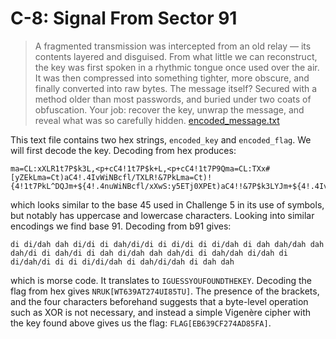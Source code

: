 # C-8: Signal From Sector 91
> A fragmented transmission was intercepted from an old relay — its contents layered and disguised. From what little we can reconstruct, the key was first spoken in a rhythmic tongue once used over the air. It was then compressed into something tighter, more obscure, and finally converted into raw bytes. The message itself? Secured with a method older than most passwords, and buried under two coats of obfuscation. Your job: recover the key, unwrap the message, and reveal what was so carefully hidden. [encoded_message.txt](encoded_message.txt)

This text file contains two hex strings, `encoded_key` and `encoded_flag`. 
We will first decode the key. 
Decoding from hex produces:
```
ma=CL:xXLR1t7P$k3L,<p+cC4!1t7P$k+L,<p+cC4!1t7P9Qma=CL:TXx#[yZEkLma=Ct)aC4!.4IvWiNBcfl/TXLR!&7PkLma=Ct)!{4!1t7PkL^DQJm+${4!.4nuWiNBcfl/xXwS:y5ETj0XPEt)aC4!!&7P$k3LYJm+${4!.4IvFl3LYJm+cC4!!&7P9Q^DQJm+cC4!.4IvFl+LzI.W<0#F}u1ETj0XD
```
which looks similar to the base 45 used in Challenge 5 in its use of symbols, but notably has uppercase and lowercase characters. Looking into similar encodings we find base 91. Decoding from b91 gives:
```
di di/dah dah di/di di dah/di/di di di/di di di/dah di dah dah/dah dah dah/di di dah/di di dah di/dah dah dah/di di dah/dah di/dah di di/dah/di di di di/di/dah di dah/di/dah di dah dah
```
which is morse code. It translates to `IGUESSYOUFOUNDTHEKEY`. 
Decoding the flag from hex gives `NRUK[WT639AT274UI85TU]`. 
The presence of the brackets, and the four characters beforehand suggests that a byte-level operation such as XOR is not necessary, and instead a simple Vigenère cipher with the key found above gives us the flag: `FLAG[EB639CF274AD85FA]`.
